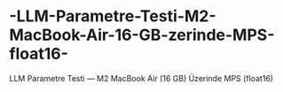 # -LLM-Parametre-Testi-M2-MacBook-Air-16-GB-zerinde-MPS-float16-
LLM Parametre Testi — M2 MacBook Air (16 GB) Üzerinde MPS (float16)

